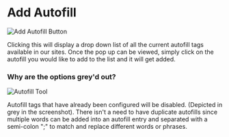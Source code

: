 # Add Autofill

![Add Autofill Button](https://raw.githubusercontent.com/cirept/autofillReplacer/gh-pages/assets/images/Add_autofill.jpg)

Clicking this will display a drop down list of all the current autofill tags available in our sites.  Once the pop up can be viewed, simply click on the autofill you would like to add to the list and it will get added.  

### Why are the options grey'd out?

![Autofill Tool](https://raw.githubusercontent.com/cirept/autofillReplacer/gh-pages/assets/images/AutofillDropdown.jpg)

Autofill tags that have already been configured will be disabled. \(Depicted in grey in the screenshot\).  There isn't a need to have duplicate autofills since multiple words can be added into an autofill entry and separated with a semi-colon ";" to match and replace different words or phrases.

